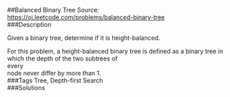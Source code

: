 ##Balanced Binary Tree
Source: https://oj.leetcode.com/problems/balanced-binary-tree  
###Description

                
Given a binary tree, determine if it is height-balanced.
  


  

For this problem, a height-balanced binary tree is defined as a binary tree in which the depth of the two subtrees of   
every  
 node never differ by more than 1.  
###Tags
Tree, Depth-first Search  
###Solutions